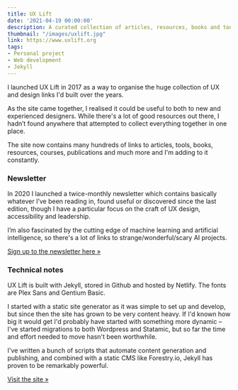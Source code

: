 ```yaml
---
title: UX Lift
date: '2021-04-19 00:00:00'
description: A curated collection of articles, resources, books and tools, with the goal of covering every aspect of the UX and design process.
thumbnail: "/images/uxlift.jpg"
link: https://www.uxlift.org
tags:
- Personal project
- Web development
- Jekyll
---
```


I launched UX Lift in 2017 as a way to organise the huge collection of UX and design links I'd built over the years.

As the site came together, I realised it could be useful to both to new and experienced designers. While there's a lot of good resources out there, I hadn’t found anywhere that attempted to collect everything together in one place.

The site now contains many hundreds of links to articles, tools, books, resources, courses, publications and much more and I'm adding to it constantly.

### Newsletter

In 2020 I launched a twice-monthly newsletter which contains basically whatever I’ve been reading in, found useful or discovered since the last edition, though I have a particular focus on the craft of UX design, accessibility and leadership. 

I’m also fascinated by the cutting edge of machine learning and artificial intelligence, so there's a lot of links to strange/wonderful/scary AI projects.

[Sign up to the newsletter here »](https://uxlift.substack.com)

### Technical notes

UX Lift is built with Jekyll, stored in Github and hosted by Netlify. The fonts are Plex Sans and Gentium Basic. 

I started with a static site generator as it was simple to set up and  develop, but since then the site has grown to be very content heavy. If I'd known how big it would get I'd probably have started with something more dynamic – I've started migrations to both Wordpress and Statamic, but so far the time and effort needed to move hasn't been worthwhile.

I've written a bunch of scripts that automate content generation and publishing, and combined with a static CMS like Forestry.io, Jekyll has proven to be remarkably powerful.

[Visit the site »](https://uxlift.org)

